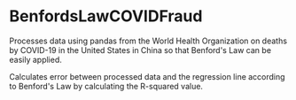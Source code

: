 # BenfordsLawCOVIDFraud

Processes data using pandas from the World Health Organization on deaths by COVID-19 in the United States in China so that Benford's Law can be easily applied. 

Calculates error between processed data and the regression line according to Benford's Law by calculating the R-squared value.
